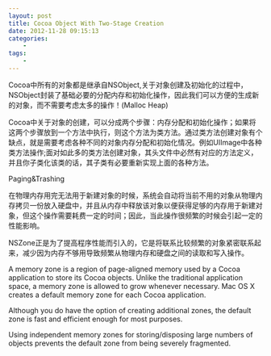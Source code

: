 ```yaml
--- 
layout: post
title: Cocoa Object With Two-Stage Creation
date: 2012-11-28 09:15:13
categories:
    - 
tags:
    -
---
```



Cocoa中所有的对象都是继承自NSObject,关于对象创建及初始化的过程中，NSObject封装了基础必要的分配内存和初始化操作，因此我们可以方便的生成新的对象，而不需要考虑太多的操作！(Malloc Heap)

Cocoa中关于对象的创建，可以分成两个步骤：内存分配和初始化操作；如果将这两个步骤放到一个方法中执行，则这个方法为类方法。通过类方法创建对象有个缺点，就是需要考虑各种不同的对象内存分配和初始化情况。例如UIImage中各种类方法操作;面对如此多的类方法创建对象，其头文件中必然有对应的方法定义，并且你子类化该类的话，其子类有必要重新实现上面的各种方法。

Paging&Trashing

在物理内存用完无法用于新建对象的时候，系统会自动将当前不用的对象从物理内存拷贝一份放入硬盘中，并且从内存中释放该对象以便获得足够的内存用于新建对象，但这个操作需要耗费一定的时间；因此，当此操作很频繁的时候会引起一定的性能影响。

NSZone正是为了提高程序性能而引入的，它是将联系比较频繁的对象紧密联系起来，减少因为内存不够用导致频繁从物理内存和硬盘之间的读取和写入操作。

A memory zone is a region of page-aligned memory used by a Cocoa application to store its Cocoa objects. Unlike the traditional application space, a memory zone is allowed to grow whenever necessary. Mac OS X creates a default memory zone for each Cocoa application. 

Although you do have the option of creating additional zones, the default zone is fast and efficient enough for most purposes.

Using independent memory zones for storing/disposing large numbers of objects prevents the default zone from being severely fragmented.